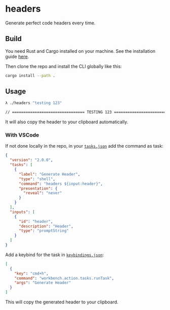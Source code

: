 # headers

Generate perfect code headers every time.

## Build

You need Rust and Cargo installed on your machine. See the installation guide
[here](https://doc.rust-lang.org/cargo/getting-started/installation.html).

Then clone the repo and install the CLI globally like this:

```sh
cargo install --path .
```

## Usage

```sh
λ ./headers "testing 123"
```

```sh
// ================================ TESTING 123 ================================
```

It will also copy the header to your clipboard automatically.

### With VSCode

If not done locally in the repo, in your [`tasks.json`](https://stackoverflow.com/questions/41046494/making-global-tasks-in-vs-code) add the command as task:

```json
{
  "version": "2.0.0",
  "tasks": [
    {
      "label": "Generate Header",
      "type": "shell",
      "command": "headers ${input:header}",
      "presentation": {
        "reveal": "never"
      }
    }
  ],
  "inputs": [
    {
      "id": "header",
      "description": "Header",
      "type": "promptString"
    }
  ]
}
```

Add a keybind for the task in [`keybindings.json`](https://code.visualstudio.com/docs/getstarted/keybindings):

```json
[
  {
    "key": "cmd+h",
    "command": "workbench.action.tasks.runTask",
    "args": "Generate Header"
  }
]
```

This will copy the generated header to your clipboard.
